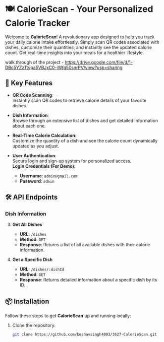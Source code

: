 # 🍽️ CalorieScan - Your Personalized Calorie Tracker

Welcome to **CalorieScan**! A revolutionary app designed to help you track your daily calorie intake effortlessly. Simply scan QR codes associated with dishes, customize their quantities, and instantly see the updated calorie count. Get real-time insights into your meals for a healthier lifestyle.

walk through of the project - https://drive.google.com/file/d/1-DBc5YZzTtvpa5VBJxC0-jWfq50snrPV/view?usp=sharing

## 🚀 Key Features

- **QR Code Scanning**:  
  Instantly scan QR codes to retrieve calorie details of your favorite dishes.

- **Dish Information**:  
  Browse through an extensive list of dishes and get detailed information about each one.

- **Real-Time Calorie Calculation**:  
  Customize the quantity of a dish and see the calorie count dynamically updated as you adjust.

- **User Authentication**:  
  Secure login and sign-up system for personalized access.  
  **Login Credentials (For Demo):**  
  - **Username**: `admin@gmail.com`  
  - **Password**: `admin`

## 🛠️ API Endpoints

### Dish Information
3. **Get All Dishes**
   - **URL**: `/dishes`
   - **Method**: `GET`
   - **Response**: Returns a list of all available dishes with their calorie information.

4. **Get a Specific Dish**
   - **URL**: `/dishes/:dishId`
   - **Method**: `GET`
   - **Response**: Returns detailed information about a specific dish by its ID.

## 📦 Installation

Follow these steps to get **CalorieScan** up and running locally:

1. Clone the repository:
   ```bash
   git clone https://github.com/keshavsingh4093/3627-CalorieScan.git
